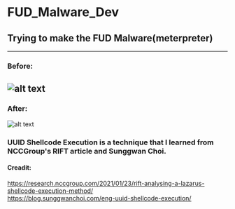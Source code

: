# FUD_Malware_Dev #
## Trying to make the FUD Malware(meterpreter) ##
-------------
### Before: ###
![alt text](https://github.com/whydee86/FUD_Malware_Dev/blob/main/MalwareTest/Umv5YbJDEvSG.png?raw=true)
-------------
### After: ###
![alt text](https://github.com/whydee86/FUD_Malware_Dev/blob/main/RunUuid/FUD.png?raw=true)

### UUID Shellcode Execution is a technique that I learned from NCCGroup's RIFT article and Sunggwan Choi.  ###
#### Creadit:  ####
https://research.nccgroup.com/2021/01/23/rift-analysing-a-lazarus-shellcode-execution-method/  
https://blog.sunggwanchoi.com/eng-uuid-shellcode-execution/  
